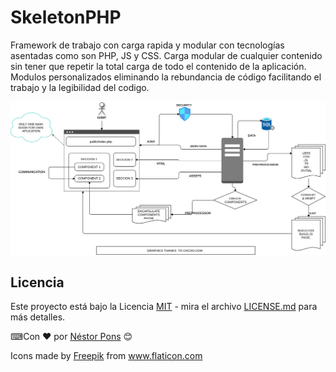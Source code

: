 # SkeletonPHP

Framework de trabajo con carga rapida y modular con tecnologías asentadas como son PHP, JS y CSS. 
Carga modular de cualquier contenido sin tener que repetir la total carga de todo el contenido de la aplicación.
Modulos personalizados eliminando la rebundancia de código facilitando el trabajo y la legibilidad del codigo.

![ESQUEMA](img/framework.png "Esquema del SkeletonPHP")

## Licencia
Este proyecto está bajo la Licencia [MIT](https://opensource.org/licenses/MIT) - mira el archivo [LICENSE.md](LICENSE.md) para más detalles. 

⌨Con ❤️ por [Néstor Pons](https://github.com/nestorpons) 😊

<div>Icons made by <a href="https://www.freepik.com" title="Freepik">Freepik</a> from <a href="https://www.flaticon.com/" title="Flaticon">www.flaticon.com</a></div>